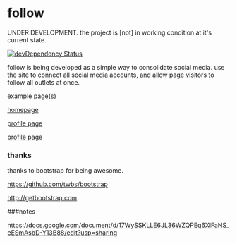 # follow

UNDER DEVELOPMENT. the project is [not] in working condition at it's current state.

[![devDependency Status](https://img.shields.io/david/dev/uselessness/follow.svg?style=flat)](https://david-dm.org/uselessness/follow#info=devDependencies)

follow is being developed as a simple way to consolidate social media. use the site to connect all social media accounts, and allow page visitors to follow all outlets at once.

example page(s)

[homepage](http://uselessness.github.io/follow)

[profile page](http://uselessness.github.io/follow/user/example)

[profile page](http://uselessness.github.io/follow/user/maccraig)



### thanks
thanks to bootstrap for being awesome.

https://github.com/twbs/bootstrap

http://getbootstrap.com




###notes

https://docs.google.com/document/d/17WySSKLLE6JL36WZQPEq6XlFaNS_eESmAsbD-Y13B88/edit?usp=sharing
